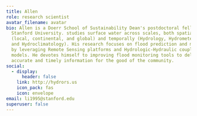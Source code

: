 ```yaml
---
title: Allen
role: research scientist
avatar_filename: avatar
bio: Allen is a Doerr School of Sustainability Dean's postdoctoral fellow at
  Stanford University. studies surface water across scales, both spatially
  (local, continental, and global) and temporally (Hydrology, Hydrometeorology,
  and Hydroclimatology). His research focuses on flood prediction and monitoring
  by leveraging Remote Sensing platforms and Hydrologic-Hydraulic coupled
  models. He devotes himself to improving flood monitoring tools to deliver
  accurate and timely information for the good of the community.
social:
  - display:
      header: false
    link: http://hydrors.us
    icon_pack: fas
    icon: envelope
email: li1995@stanford.edu
superuser: false
---
```

